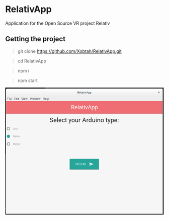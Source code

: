 # RelativApp
Application for the Open Source VR project Relativ

## Getting the project

> git clone https://github.com/Xobtah/RelativApp.git

> cd RelativApp

> npm i

> npm start

![Image](doc/img/img.png)